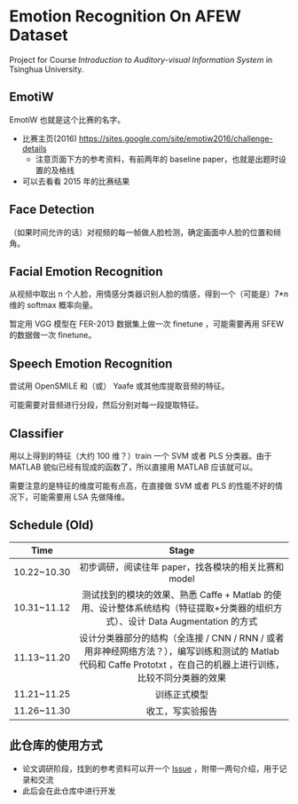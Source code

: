 # Emotion Recognition On AFEW Dataset

Project for Course _Introduction to Auditory-visual Information System_ in Tsinghua University.

## EmotiW

EmotiW 也就是这个比赛的名字。

- 比赛主页(2016) <https://sites.google.com/site/emotiw2016/challenge-details>
  - 注意页面下方的参考资料，有前两年的 baseline paper，也就是出题时设置的及格线
- 可以去看看 2015 年的比赛结果

## Face Detection

（如果时间允许的话）对视频的每一帧做人脸检测，确定画面中人脸的位置和倾角。

## Facial Emotion Recognition

从视频中取出 n 个人脸，用情感分类器识别人脸的情感，得到一个（可能是）7*n 维的 softmax 概率向量。

暂定用 VGG 模型在 FER-2013 数据集上做一次 finetune ，可能需要再用 SFEW 的数据做一次 finetune。

## Speech Emotion Recognition

尝试用 OpenSMILE 和（或） Yaafe 或其他库提取音频的特征。

可能需要对音频进行分段，然后分别对每一段提取特征。

## Classifier

用以上得到的特征（大约 100 维？）train 一个 SVM 或者 PLS 分类器。由于 MATLAB 貌似已经有现成的函数了，所以直接用 MATLAB 应该就可以。

需要注意的是特征的维度可能有点高，在直接做 SVM 或者 PLS 的性能不好的情况下，可能需要用 LSA 先做降维。

## Schedule (Old)

| Time | Stage |
|:---: | :---: |
| 10.22~10.30 | 初步调研，阅读往年 paper，找各模块的相关比赛和 model |
| 10.31~11.12 | 测试找到的模块的效果、熟悉 Caffe + Matlab 的使用、设计整体系统结构（特征提取+分类器的组织方式）、设计 Data Augmentation 的方式 |
| 11.13~11.20 | 设计分类器部分的结构（全连接 / CNN / RNN / 或者用非神经网络方法？），编写训练和测试的 Matlab 代码和 Caffe Prototxt ，在自己的机器上进行训练，比较不同分类器的效果 |
| 11.21~11.25 | 训练正式模型 |
| 11.26~11.30 | 收工，写实验报告 |

## 此仓库的使用方式

- 论文调研阶段，找到的参考资料可以开一个 [Issue](https://github.com/maxujie/afew-emotion-recognition/issues) ，附带一两句介绍，用于记录和交流
- 此后会在此仓库中进行开发
